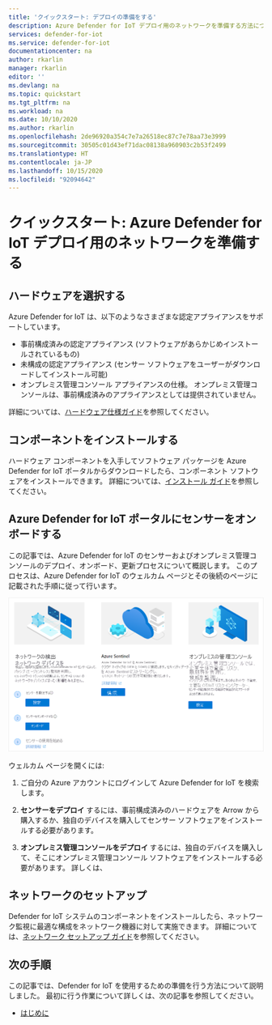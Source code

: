 ```yaml
---
title: 'クイックスタート: デプロイの準備をする'
description: Azure Defender for IoT デプロイ用のネットワークを準備する方法について説明します。
services: defender-for-iot
ms.service: defender-for-iot
documentationcenter: na
author: rkarlin
manager: rkarlin
editor: ''
ms.devlang: na
ms.topic: quickstart
ms.tgt_pltfrm: na
ms.workload: na
ms.date: 10/10/2020
ms.author: rkarlin
ms.openlocfilehash: 2de96920a354c7e7a26518ec87c7e78aa73e3999
ms.sourcegitcommit: 30505c01d43ef71dac08138a960903c2b53f2499
ms.translationtype: HT
ms.contentlocale: ja-JP
ms.lasthandoff: 10/15/2020
ms.locfileid: "92094642"
---
```

# <a name="quickstart-prepare-your-network-for-azure-defender-for-iot-deployment"></a>クイックスタート: Azure Defender for IoT デプロイ用のネットワークを準備する

## <a name="choose-your-hardware"></a>ハードウェアを選択する
Azure Defender for IoT は、以下のようなさまざまな認定アプライアンスをサポートしています。
- 事前構成済みの認定アプライアンス (ソフトウェアがあらかじめインストールされているもの)
- 未構成の認定アプライアンス (センサー ソフトウェアをユーザーがダウンロードしてインストール可能)
- オンプレミス管理コンソール アプライアンスの仕様。 オンプレミス管理コンソールは、事前構成済みのアプライアンスとしては提供されていません。 

詳細については、[ハードウェア仕様ガイド](https://aka.ms/AzureDefenderforIoTBareMetalAppliance)を参照してください。


## <a name="install-components"></a>コンポーネントをインストールする
ハードウェア コンポーネントを入手してソフトウェア パッケージを Azure Defender for IoT ポータルからダウンロードしたら、コンポーネント ソフトウェアをインストールできます。 詳細については、[インストール ガイド](https://aka.ms/AzureDefenderforIoTInstallSensorISO)を参照してください。

## <a name="onboard-sensors-to-the-azure-defender-for-iot-portal"></a>Azure Defender for IoT ポータルにセンサーをオンボードする 
 この記事では、Azure Defender for IoT のセンサーおよびオンプレミス管理コンソールのデプロイ、オンボード、更新プロセスについて概説します。 このプロセスは、Azure Defender for IoT のウェルカム ページとその後続のページに記載された手順に従って行います。

![Azure ウェルカム ページ ビューのスクリーンショット](media/updates/image4.png)

ウェルカム ページを開くには:

1. ご自分の Azure アカウントにログインして Azure Defender for IoT を検索します。

1. **センサーをデプロイ** するには、事前構成済みのハードウェアを Arrow から購入するか、独自のデバイスを購入してセンサー ソフトウェアをインストールする必要があります。
1. **オンプレミス管理コンソールをデプロイ** するには、独自のデバイスを購入して、そこにオンプレミス管理コンソール ソフトウェアをインストールする必要があります。 詳しくは、




## <a name="network-setup"></a>ネットワークのセットアップ
Defender for IoT システムのコンポーネントをインストールしたら、ネットワーク監視に最適な構成をネットワーク機器に対して実施できます。 詳細については、[ネットワーク セットアップ ガイド](https://aka.ms/AzureDefenderForIoTNetworkSetup)を参照してください。   



## <a name="next-steps"></a>次の手順

この記事では、Defender for IoT を使用するための準備を行う方法について説明しました。 最初に行う作業について詳しくは、次の記事を参照してください。

- [はじめに](getting-started.md)